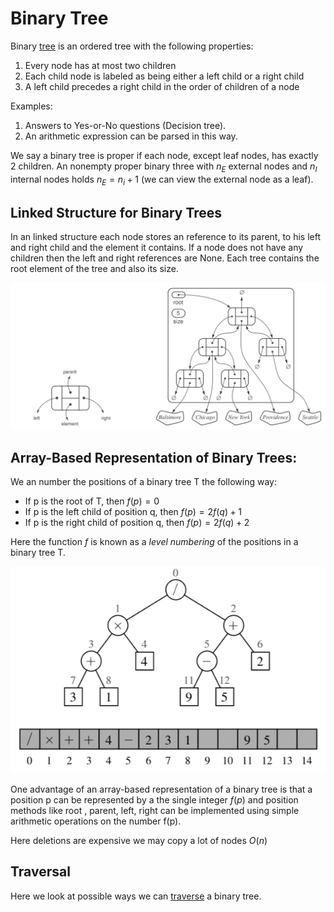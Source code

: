 # Binary Tree

Binary [tree](trees.md) is an ordered tree with the following properties:

1. Every node has at most two children
2. Each child node is labeled as being either a left child or a right child
3. A left child precedes a right child in the order of children of a node 

Examples:
1. Answers to Yes-or-No questions (Decision tree).
2. An arithmetic expression can be parsed in this way. 

We say a binary tree is proper if each node, except leaf nodes, has exactly 2 children. An nonempty proper binary three with $n_E$ external nodes and $n_I$ internal nodes holds $n_E = n_i + 1$ (we can view the external node as a leaf).

## Linked Structure for Binary Trees

In an linked structure each node stores an reference to its parent, to his left and right child and the element it contains. If a node does not have any children then the left and right references are None. Each tree contains the root element of the tree and also its size. 

![](../.images/algorithms/linked_binary_tree.png)

## Array-Based Representation of Binary Trees:
We an number the positions of a binary tree T the following way:

* If p is the root of T, then $f(p) = 0$
* If p is the left child of position q, then $f(p) = 2f(q) + 1$
* If p is the right child of position q, then $f(p) = 2f(q) + 2$

Here the function $f$ is known as a *level numbering* of the positions in a binary tree T. 

![](../.images/algorithms/array_based_binary_tree.png)

One advantage of an array-based representation of a binary tree is that a position p can be represented by a the single integer $f(p)$ and position methods like root , parent, left, right can be implemented using simple arithmetic operations on the number f(p).

Here deletions are expensive we may copy a lot of nodes $O(n)$

## Traversal
Here we look at possible ways we can [traverse](tree_traversals.md) a binary tree.